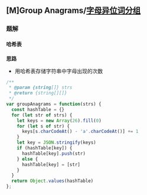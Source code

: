 ## [M]Group Anagrams/[字母异位词分组](https://leetcode-cn.com/problems/group-anagrams/)

### 题解
#### 哈希表
**思路**
+ 用哈希表存储字符串中字母出现的次数

```js
/**
 * @param {string[]} strs
 * @return {string[][]}
 */
var groupAnagrams = function(strs) {
  const hashTable = {}
  for (let str of strs) {
    let keys = new Array(26).fill(0)
    for (let s of str) {
      keys[s.charCodeAt() - 'a'.charCodeAt()] += 1
    }
    let key = JSON.stringify(keys)
    if (hashTable[key]) {
      hashTable[key].push(str)
    } else {
      hashTable[key] = [str]
    }
  }
  return Object.values(hashTable)
};
```